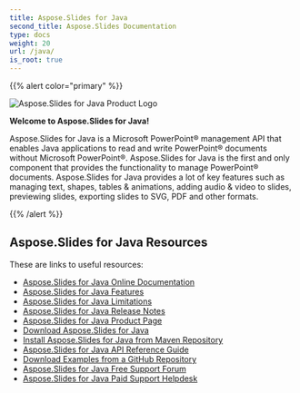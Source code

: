 ```yaml
---
title: Aspose.Slides for Java
second_title: Aspose.Slides Documentation
type: docs
weight: 20
url: /java/
is_root: true
---
```


{{% alert color="primary" %}} 

![Aspose.Slides for Java Product Logo](home_1.png)

**Welcome to Aspose.Slides for Java!**

Aspose.Slides for Java is a Microsoft PowerPoint® management API that enables Java applications to read and write PowerPoint® documents without Microsoft PowerPoint®. Aspose.Slides for Java is the first and only component that provides the functionality to manage PowerPoint® documents. Aspose.Slides for Java provides a lot of key features such as managing text, shapes, tables & animations, adding audio & video to slides, previewing slides, exporting slides to SVG, PDF and other formats.

{{% /alert %}} 

## **Aspose.Slides for Java Resources**

These are links to useful resources:

- [Aspose.Slides for Java Online Documentation](/slides/java/)
- [Aspose.Slides for Java Features](/slides/java/features-overview/)
- [Aspose.Slides for Java Limitations](/slides/java/known-issues/)
- [Aspose.Slides for Java Release Notes](https://docs.aspose.com/slides/java/aspose-slides-for-java/)
- [Aspose.Slides for Java Product Page](https://products.aspose.com/slides/java)
- [Download Aspose.Slides for Java](https://repository.aspose.com/webapp/#/artifacts/browse/tree/General/repo/com/aspose/aspose-slides)
- [Install Aspose.Slides for Java from Maven Repository](https://repository.aspose.com/repo/com/aspose/)
- [Aspose.Slides for Java API Reference Guide](https://apireference.aspose.com/slides/java)
- [Download Examples from a GitHub Repository](https://github.com/aspose-slides/Aspose.Slides-for-Java)
- [Aspose.Slides for Java Free Support Forum](https://forum.aspose.com/c/slides/11)
- [Aspose.Slides for Java Paid Support Helpdesk](https://helpdesk.aspose.com/)